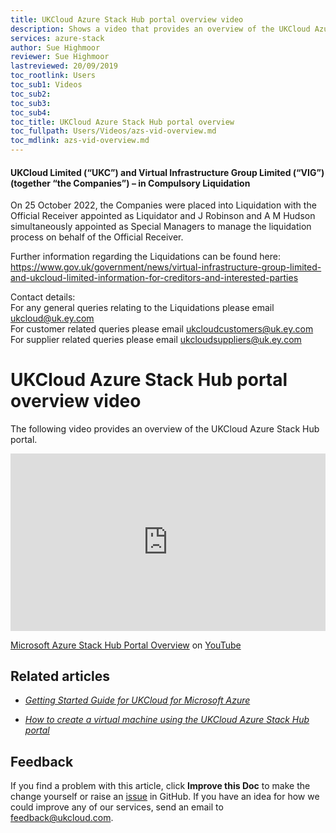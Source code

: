 ```yaml
---
title: UKCloud Azure Stack Hub portal overview video
description: Shows a video that provides an overview of the UKCloud Azure Stack Hub portal
services: azure-stack
author: Sue Highmoor
reviewer: Sue Highmoor
lastreviewed: 20/09/2019
toc_rootlink: Users
toc_sub1: Videos
toc_sub2:
toc_sub3:
toc_sub4:
toc_title: UKCloud Azure Stack Hub portal overview
toc_fullpath: Users/Videos/azs-vid-overview.md
toc_mdlink: azs-vid-overview.md
---
```


#### UKCloud Limited (“UKC”) and Virtual Infrastructure Group Limited (“VIG”) (together “the Companies”) – in Compulsory Liquidation

On 25 October 2022, the Companies were placed into Liquidation with the Official Receiver appointed as Liquidator and J Robinson and A M Hudson simultaneously appointed as Special Managers to manage the liquidation process on behalf of the Official Receiver.

Further information regarding the Liquidations can be found here: <https://www.gov.uk/government/news/virtual-infrastructure-group-limited-and-ukcloud-limited-information-for-creditors-and-interested-parties>

Contact details:<br>
For any general queries relating to the Liquidations please email <ukcloud@uk.ey.com><br>
For customer related queries please email <ukcloudcustomers@uk.ey.com><br>
For supplier related queries please email <ukcloudsuppliers@uk.ey.com>

# UKCloud Azure Stack Hub portal overview video

The following video provides an overview of the UKCloud Azure Stack Hub portal.

<div class="row">
  <div class="col-md-10">
    <div style="padding:56.25% 0 0 0;position:relative;">
      <iframe src="https://www.youtube.com/embed/yPB4Oj_cu_A" style="position:absolute;top:0;left:0;width:100%;height:100%;" frameborder="0" allow="accelerometer; autoplay; encrypted-media; gyroscope; picture-in-picture" allowfullscreen></iframe>
    </div>
    <p><a href="https://www.youtube.com/watch?v=yPB4Oj_cu_A">Microsoft Azure Stack Hub Portal Overview</a> on <a href="https://www.youtube.com/channel/UCnlFUyOWcS4iE_HK-ZEcNGw">YouTube</a>
  </div>
</div>

## Related articles

- [*Getting Started Guide for UKCloud for Microsoft Azure*](azs-gs.md)

- [*How to create a virtual machine using the UKCloud Azure Stack Hub portal*](azs-how-create-vm-portal.md)

## Feedback

If you find a problem with this article, click **Improve this Doc** to make the change yourself or raise an [issue](https://github.com/UKCloud/documentation/issues) in GitHub. If you have an idea for how we could improve any of our services, send an email to <feedback@ukcloud.com>.
